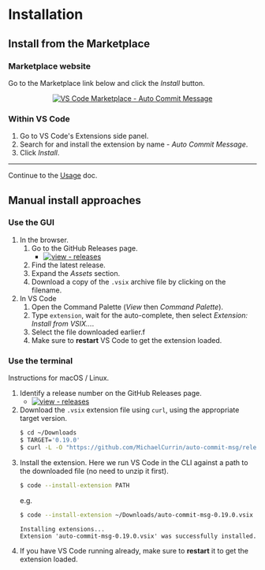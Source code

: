 # Installation

## Install from the Marketplace

### Marketplace website

Go to the Marketplace link below and click the _Install_ button.

<div align="center">
    
[![VS Code Marketplace - Auto Commit Message](https://img.shields.io/badge/VS_Code_Marketplace-Auto_Commit_Message-2ea44f?style=for-the-badge&logo=visual-studio-code)](https://marketplace.visualstudio.com/items?itemName=MichaelCurrin.auto-commit-msg)

</div>

### Within VS Code

1. Go to VS Code's Extensions side panel.
1. Search for and install the extension by name - _Auto Commit Message_.
1. Click _Install_.
 
---

Continue to the [Usage](usage.md) doc.


## Manual install approaches

### Use the GUI

1. In the browser.
    1. Go to the GitHub Releases page.
        - [![view - releases](https://img.shields.io/badge/view-releases-2ea44f?style=for-the-badge&logo=github)](https://github.com/MichaelCurrin/auto-commit-msg/releases)
    1. Find the latest release.
    1. Expand the _Assets_ section.
    3. Download a copy of the `.vsix` archive file by clicking on the filename.
1. In VS Code
    1. Open the Command Palette (_View_ then _Command Palette_).
    1. Type `extension`, wait for the auto-complete, then select _Extension: Install from VSIX..._.
    1. Select the file downloaded earlier.f
    3. Make sure to **restart** VS Code to get the extension loaded.

### Use the terminal

Instructions for macOS / Linux.

1. Identify a release number on the GitHub Releases page.
    - [![view - releases](https://img.shields.io/badge/view-releases-2ea44f?style=for-the-badge&logo=github)](https://github.com/MichaelCurrin/auto-commit-msg/releases)
1. Download the `.vsix` extension file using `curl`, using the appropriate target version.
    ```sh
    $ cd ~/Downloads
    $ TARGET='0.19.0'
    $ curl -L -O "https://github.com/MichaelCurrin/auto-commit-msg/releases/download/v$TARGET/auto-commit-msg-$TARGET.vsix"
    ```
1. Install the extension. Here we run VS Code in the CLI against a path to the downloaded file (no need to unzip it first).
    ```sh
    $ code --install-extension PATH
    ```
    e.g.
    ```sh
    $ code --install-extension ~/Downloads/auto-commit-msg-0.19.0.vsix
    ```
    ```
    Installing extensions...
    Extension 'auto-commit-msg-0.19.0.vsix' was successfully installed.
    ```
1. If you have VS Code running already, make sure to **restart** it to get the extension loaded.
